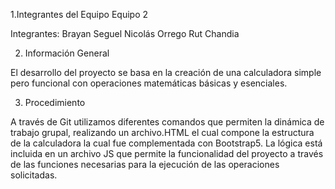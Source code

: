 1.Integrantes del Equipo
Equipo 2

Integrantes:
Brayan Seguel
Nicolás Orrego
Rut Chandia

2. Información General

El desarrollo del proyecto se basa en la creación de una 
calculadora simple pero funcional con operaciones matemáticas básicas y esenciales.

3. Procedimiento

A través de Git utilizamos diferentes comandos que permiten la dinámica de trabajo grupal, realizando un archivo.HTML el cual compone la estructura de la calculadora la cual fue complementada con Bootstrap5. La lógica está incluida en un archivo JS que permite la funcionalidad del proyecto a través de las funciones necesarias para la ejecución de las operaciones solicitadas. 


